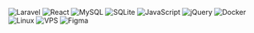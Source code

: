 ![Laravel](https://img.shields.io/badge/Laravel-%23FF2D20.svg?&style=for-the-badge&logo=laravel&logoColor=white)  <!-- Laravel badge -->
![React](https://img.shields.io/badge/React-%2361DAFB.svg?&style=for-the-badge&logo=react&logoColor=black)  <!-- React badge -->
![MySQL](https://img.shields.io/badge/MySQL-%234479A1.svg?&style=for-the-badge&logo=mysql&logoColor=white)  <!-- MySQL badge -->
![SQLite](https://img.shields.io/badge/SQLite-%2307405e.svg?&style=for-the-badge&logo=sqlite&logoColor=white)  <!-- SQLite badge -->
![JavaScript](https://img.shields.io/badge/JavaScript-%23323330.svg?&style=for-the-badge&logo=javascript&logoColor=yellow)  <!-- JavaScript badge -->
![jQuery](https://img.shields.io/badge/jQuery-%230E76A8.svg?&style=for-the-badge&logo=jquery&logoColor=white)  <!-- jQuery badge -->
![Docker](https://img.shields.io/badge/Docker-%232496ED.svg?&style=for-the-badge&logo=docker&logoColor=white)  <!-- Docker badge -->
![Linux](https://img.shields.io/badge/Linux-%23FCC624.svg?&style=for-the-badge&logo=linux&logoColor=black)  <!-- Linux badge -->
![VPS](https://img.shields.io/badge/VPS-%2300BFFF.svg?&style=for-the-badge&logo=cloudflare&logoColor=white)  <!-- VPS badge -->
![Figma](https://img.shields.io/badge/Figma-%23F24E1E.svg?&style=for-the-badge&logo=figma&logoColor=white)  <!-- Figma badge -->
